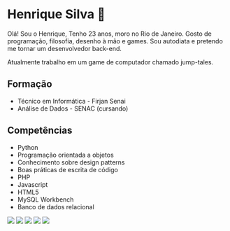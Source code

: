 
# Henrique Silva 👋

Olá! Sou o Henrique, Tenho 23 anos, moro no Rio de Janeiro. Gosto de programação, filosofia, desenho à mão e games. Sou autodiata e pretendo me tornar um desenvolvedor back-end.

Atualmente trabalho em um game de computador chamado jump-tales.

## Formação

* Técnico em Informática - Firjan Senai
* Análise de Dados - SENAC (cursando)

## Competências

* Python
* Programação orientada a objetos
* Conhecimento sobre design patterns
* Boas práticas de escrita de código
* PHP
* Javascript
* HTML5
* MySQL Workbench
* Banco de dados relacional

<div>
<a href="https://henrique-esilva.itch.io" target="_blank"><img loading="lazy" src="https://img.shields.io/badge/YouTube-FF0000?style=for-the-badge&logo=youtube&logoColor=white" target="_blank"></a>
<a href="https://instagram.com/seu-usuário-instagram-aqui" target="_blank"><img loading="lazy" src="https://img.shields.io/badge/-Instagram-%23E4405F?style=for-the-badge&logo=instagram&logoColor=white" target="_blank"></a>
<a href="https://www.twitch.tv/seu-usuário-aqui" target="_blank"><img loading="lazy" src="https://img.shields.io/badge/Twitch-9146FF?style=for-the-badge&logo=twitch&logoColor=white" target="_blank"></a>
<a href = "mailto:contato@seu-usuário-aqui"><img loading="lazy" src="https://img.shields.io/badge/Gmail-D14836?style=for-the-badge&logo=gmail&logoColor=white" target="_blank"></a>
<a href="https://www.linkedin.com/in/seu-usuário-linkedln-aqui" target="_blank"><img loading="lazy" src="https://img.shields.io/badge/-LinkedIn-%230077B5?style=for-the-badge&logo=linkedin&logoColor=white" target="_blank"></a>   
</div>

<!--
https://www.alura.com.br/artigos/como-criar-um-readme-para-seu-perfil-github
**henrique-esilva/henrique-esilva** is a ✨ _special_ ✨ repository because its `README.md` (this file) appears on your GitHub profile.

Here are some ideas to get you started:

- 🔭 I’m currently working on ...
- 🌱 I’m currently learning ...
- 👯 I’m looking to collaborate on ...
- 🤔 I’m looking for help with ...
- 💬 Ask me about ...
- 📫 How to reach me: ...
- 😄 Pronouns: ...
- ⚡ Fun fact: ...
--!>
